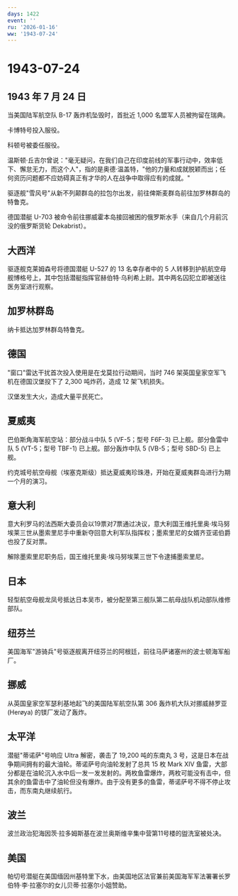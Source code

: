 ```yaml
---
days: 1422
event: ''
ru: '2026-01-16'
ww: '1943-07-24'
---
```


# 1943-07-24

## 1943 年 7 月 24 日

当美国陆军航空队 B-17 轰炸机坠毁时，首批近 1,000
名盟军人员被拘留在瑞典。

卡博特号投入服役。

科顿号被委任服役。

温斯顿·丘吉尔曾说："毫无疑问，在我们自己在印度前线的军事行动中，效率低下、懈怠无力，而这个人"，指的是奥德·温盖特，"他的力量和成就脱颖而出；任何资历问题都不应妨碍真正有才华的人在战争中取得应有的成就。"

驱逐舰"雪风号"从新不列颠群岛的拉包尔出发，前往俾斯麦群岛前往加罗林群岛的特鲁克。

德国潜艇 U-703
被命令前往挪威霍本岛接回被困的俄罗斯水手（来自几个月前沉没的俄罗斯货轮
Dekabrist）。

## 大西洋

驱逐舰克莱姆森号将德国潜艇 U-527 的 13 名幸存者中的 5
人转移到护航航空母舰博格号上，其中包括潜艇指挥官赫伯特·乌利希上尉。其中两名囚犯立即被送往医务室进行观察。

## 加罗林群岛

纳卡抵达加罗林群岛特鲁克。

## 德国

"窗口"雷达干扰首次投入使用是在戈莫拉行动期间，当时 746
架英国皇家空军飞机在德国汉堡投下了 2,300 吨炸药，造成 12 架飞机损失。

汉堡发生大火，造成大量平民死亡。

## 夏威夷

巴伯斯角海军航空站：部分战斗中队 5 (VF-5；型号 F6F-3)
已上舰。部分鱼雷中队 5 (VT-5；型号 TBF-1) 已上舰。部分轰炸中队 5
(VB-5；型号 SBD-5) 已上舰。

约克城号航空母舰（埃塞克斯级）抵达夏威夷珍珠港，开始在夏威夷群岛进行为期一个月的演习。

## 意大利

意大利罗马的法西斯大委员会以19票对7票通过决议，意大利国王维托里奥·埃马努埃莱三世从墨索里尼手中重新夺回意大利军队指挥权；墨索里尼的女婿齐亚诺伯爵也投了反对票。

解除墨索里尼职务后，国王维托里奥·埃马努埃莱三世下令逮捕墨索里尼。

## 日本

轻型航空母舰龙凤号抵达日本吴市，被分配至第三舰队第二航母战队机动部队维修部队。

## 纽芬兰

美国海军"游骑兵"号驱逐舰离开纽芬兰的阿根廷，前往马萨诸塞州的波士顿海军船厂。

## 挪威

从英国皇家空军瑟利基地起飞的美国陆军航空队第 306 轰炸机大队对挪威赫罗亚
(Herøya) 的镁厂发动了轰炸。

## 太平洋

潜艇"蒂诺萨"号响应 Ultra 解密，袭击了 19,200 吨的东南丸 3
号，这是日本在战争期间拥有的最大油轮。蒂诺萨号向油轮发射了总共 15 枚
Mark XIV
鱼雷，大部分都是在油轮沉入水中后一发一发发射的。两枚鱼雷爆炸，两枚可能没有击中，但其余的鱼雷击中了油轮但没有爆炸。由于没有更多的鱼雷，蒂诺萨号不得不停止攻击，而东南丸继续航行。

## 波兰

波兰政治犯海因茨·拉多姆斯基在波兰奥斯维辛集中营第11号楼的盥洗室被处决。

## 美国

帕切号潜艇在美国缅因州基特里下水，由美国地区法官兼前美国海军军法署署长罗伯特·李·拉塞尔的女儿贝蒂·拉塞尔小姐赞助。